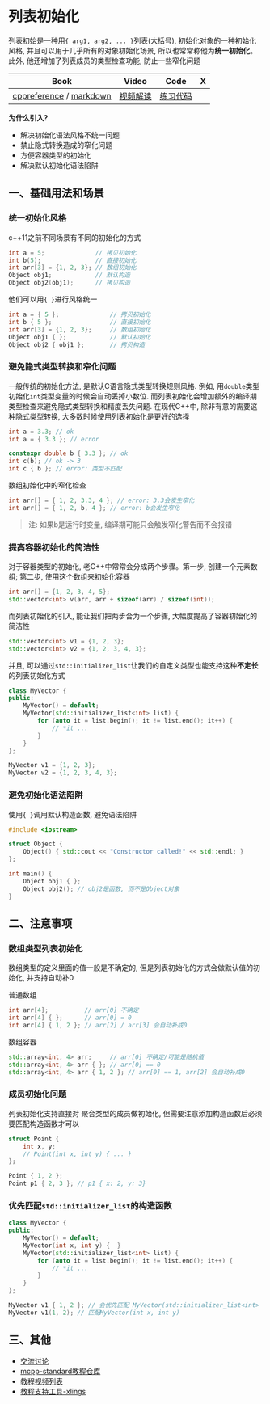 # 列表初始化

列表初始是一种用`{ arg1, arg2, ... }`列表(大括号), 初始化对象的一种初始化风格, 并且可以用于几乎所有的对象初始化场景, 所以也常常称他为**统一初始化**。此外, 他还增加了列表成员的类型检查功能, 防止一些窄化问题

| Book | Video | Code | X | 
| --- | --- | --- | --- |
| [cppreference](https://en.cppreference.com/w/cpp/language/list_initialization.html) / [markdown](https://github.com/Sunrisepeak/mcpp-standard/blob/main/book/src/cpp11/09-list-initialization.md) | [视频解读]() | [练习代码]() |  |

**为什么引入?**

- 解决初始化语法风格不统一问题
- 禁止隐式转换造成的窄化问题
- 方便容器类型的初始化
- 解决默认初始化语法陷阱

## 一、基础用法和场景

### 统一初始化风格

c++11之前不同场景有不同的初始化的方式

```cpp
int a = 5;              // 拷贝初始化
int b(5);               // 直接初始化
int arr[3] = {1, 2, 3}; // 数组初始化
Object obj1;            // 默认构造
Object obj2(obj1);      // 拷贝构造
```

他们可以用`{ }`进行风格统一

```cpp
int a = { 5 };              // 拷贝初始化
int b { 5 };                // 直接初始化
int arr[3] = {1, 2, 3};     // 数组初始化
Object obj1 { };            // 默认初始化
Object obj2 { obj1 };       // 拷贝构造
```

### 避免隐式类型转换和窄化问题

一般传统的初始化方法, 是默认C语言隐式类型转换规则风格. 例如, 用`double`类型初始化`int`类型变量的时候会自动丢掉小数位. 而列表初始化会增加额外的编译期类型检查来避免隐式类型转换和精度丢失问题. 在现代C++中, 除非有意的需要这种隐式类型转换, 大多数时候使用列表初始化是更好的选择

```cpp
int a = 3.3; // ok
int a = { 3.3 }; // error

constexpr double b { 3.3 }; // ok
int c(b); // ok -> 3
int c { b }; // error: 类型不匹配
```

数组初始化中的窄化检查

```cpp
int arr[] = { 1, 2, 3.3, 4 }; // error: 3.3会发生窄化
int arr[] = { 1, 2, b, 4 }; // error: b会发生窄化
```

> 注: 如果b是运行时变量, 编译期可能只会触发窄化警告而不会报错

### 提高容器初始化的简洁性

对于容器类型的初始化, 老C++中常常会分成两个步骤。第一步, 创建一个元素数组; 第二步, 使用这个数组来初始化容器

```cpp
int arr[] = {1, 2, 3, 4, 5};
std::vector<int> v(arr, arr + sizeof(arr) / sizeof(int));
```

而列表初始化的引入, 能让我们把两步合为一个步骤, 大幅度提高了容器初始化的简洁性

```cpp
std::vector<int> v1 = {1, 2, 3};
std::vector<int> v2 = {1, 2, 3, 4, 3};
```

并且, 可以通过`std::initializer_list`让我们的自定义类型也能支持这种**不定长**的列表初始化方式

```cpp
class MyVector {
public:
    MyVector() = default;
    MyVector(std::initializer_list<int> list) {
        for (auto it = list.begin(); it != list.end(); it++) {
            // *it ...
        }
    }
};
```

```cpp
MyVector v1 = {1, 2, 3};
MyVector v2 = {1, 2, 3, 4, 3};
```

### 避免初始化语法陷阱

使用`{ }`调用默认构造函数, 避免语法陷阱

```cpp
#include <iostream>

struct Object {
    Object() { std::cout << "Constructor called!" << std::endl; }
};

int main() {
    Object obj1 { };
    Object obj2(); // obj2是函数, 而不是Object对象
}
```

## 二、注意事项

### 数组类型列表初始化

数组类型的定义里面的值一般是不确定的, 但是列表初始化的方式会做默认值的初始化, 并支持自动补0

普通数组

```cpp
int arr[4];          // arr[0] 不确定
int arr[4] { };      // arr[0] = 0
int arr[4] { 1, 2 }; // arr[2] / arr[3] 会自动补成0
```

数组容器

```cpp
std::array<int, 4> arr;     // arr[0] 不确定/可能是随机值
std::array<int, 4> arr { }; // arr[0] == 0
std::array<int, 4> arr { 1, 2 }; // arr[0] == 1, arr[2] 会自动补成0
```

### 成员初始化问题

列表初始化支持直接对 聚合类型的成员做初始化, 但需要注意添加构造函数后必须要匹配构造函数才可以

```cpp
struct Point {
    int x, y;
    // Point(int x, int y) { ... }
};
```

```cpp
Point { 1, 2 };
Point p1 { 2, 3 }; // p1 { x: 2, y: 3}
```

### 优先匹配`std::initializer_list`的构造函数

```cpp
class MyVector {
public:
    MyVector() = default;
    MyVector(int x, int y) {  }
    MyVector(std::initializer_list<int> list) {
        for (auto it = list.begin(); it != list.end(); it++) {
            // *it ...
        }
    }
};
```

```cpp
MyVector v1 { 1, 2 }; // 会优先匹配 MyVector(std::initializer_list<int> list)
MyVector v1(1, 2); // 匹配MyVector(int x, int y)
```

## 三、其他

- [交流讨论](https://forum.d2learn.org/category/20)
- [mcpp-standard教程仓库](https://github.com/Sunrisepeak/mcpp-standard)
- [教程视频列表](https://space.bilibili.com/65858958/lists/5208246)
- [教程支持工具-xlings](https://github.com/d2learn/xlings)